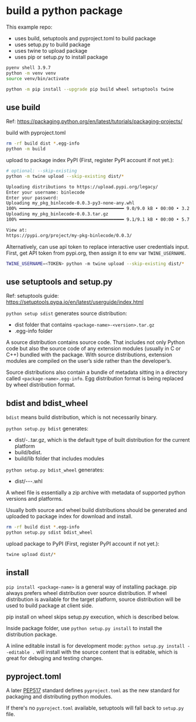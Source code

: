 # build a python package

This example repo:

- uses build, setuptools and pyproject.toml to build package
- uses setup.py to build package
- uses twine to upload package
- uses pip or setup.py to install package

```sh
pyenv shell 3.9.7
python -m venv venv
source venv/bin/activate

python -m pip install --upgrade pip build wheel setuptools twine
```

## use build

Ref: https://packaging.python.org/en/latest/tutorials/packaging-projects/

build with pyproject.toml

```sh
rm -rf build dist *.egg-info
python -m build
```

upload to package index PyPI (First, register PyPI account if not yet.):

```sh
# optional: --skip-existing
python -m twine upload --skip-existing dist/*

Uploading distributions to https://upload.pypi.org/legacy/
Enter your username: binlecode
Enter your password:
Uploading my_pkg_binlecode-0.0.3-py3-none-any.whl
100% ━━━━━━━━━━━━━━━━━━━━━━━━━━━━━━━━━━━━━━━━ 9.0/9.0 kB • 00:00 • 3.2 MB/s
Uploading my_pkg_binlecode-0.0.3.tar.gz
100% ━━━━━━━━━━━━━━━━━━━━━━━━━━━━━━━━━━━━━━━━ 9.1/9.1 kB • 00:00 • 5.7 MB/s

View at:
https://pypi.org/project/my-pkg-binlecode/0.0.3/
```

Alternatively, can use api token to replace interactive user credentials input.
First, get API token from pypi.org, then assign it to env var `TWINE_USERNAME`.

```sh
TWINE_USERNAME=<TOKEN> python -m twine upload --skip-existing dist/*
```

## use setuptools and setup.py

Ref: setuptools guide:
https://setuptools.pypa.io/en/latest/userguide/index.html

`python setup sdist` generates source distribution:

- dist folder that contains `<package-name>-<version>.tar.gz`
- <package-name>.egg-info folder

A source distribution contains source code.
That includes not only Python code but also the source code of any extension
modules (usually in C or C++) bundled with the package.
With source distributions, extension modules are compiled on the user’s side
rather than the developer’s.

Source distributions also contain a bundle of metadata sitting in a directory
called `<package-name>.egg-info`. Egg distribution format is being replaced
by wheel distribution format.

## bdist and bdist_wheel

`bdist` means build distribution, which is not necessarily binary.

`python setup.py bdist` generates:

- dist/<package-name>-<version>.<platform>.tar.gz, which is the default
  type of built distribution for the current platform
- build/bdist.<platform>
- build/lib folder that includes modules

`python setup.py bdist_wheel` generates:

- dist/<package-name>-<version>-<python>-<platform>.whl

A wheel file is essentially a zip archive with metadata of supported python
versions and platforms.

Usually both source and wheel build distributions should be generated and
uploaded to package index for download and install.

```sh
rm -rf build dist *.egg-info
python setup.py sdist bdist_wheel
```

upload package to PyPI (First, register PyPI account if not yet.):

```sh
twine upload dist/*
```

## install

`pip install <package-name>` is a general way of installing package.
pip always prefers wheel distribution over source distribution.
If wheel distribution is available for the target platform, source distribution
will be used to build package at client side.

pip install on wheel skips setup.py execution, which is described below.

Inside package folder, use
`python setup.py install` to install the distribution package.

A inline editable install is for development mode:
`python setup.py install --editable .` will install with the source content
that is editable, which is great for debuging and testing changes.

## pyproject.toml

A later [PEP517](https://www.python.org/dev/peps/pep-0517/) standard defines
`pyproject.toml` as the new standard for packaging and distributing python
modules.

If there's no `pyproject.toml` available, setuptools will fall back to
`setup.py` file.
